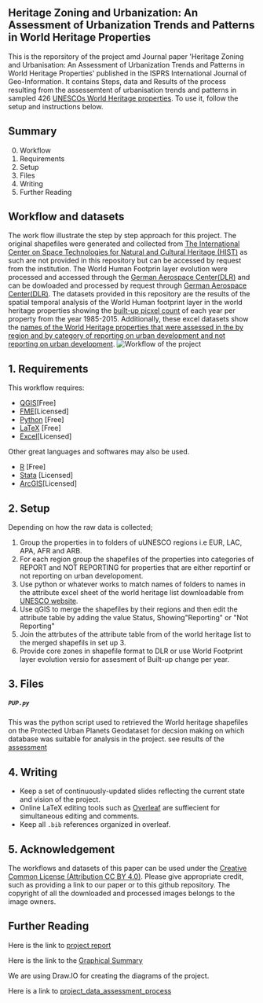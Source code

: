 ## Heritage Zoning and Urbanization: An Assessment of Urbanization Trends and Patterns in World Heritage Properties

  This is the reporsitory of the project amd Journal paper 'Heritage Zoning and Urbanisation: An Assessment of Urbanization Trends and Patterns in World Heritage Properties' published in the ISPRS International Journal of Geo-Information. It contains Steps, data and Results of the process resulting from the assessemtent of urbanisation trends and patterns in sampled 426 [UNESCOs World Heritage properties](https://whc.unesco.org/en/list/). 
To use it, follow the setup and instructions below.

## Summary
0.  Workflow
01. Requirements
02. Setup
03. Files
04. Writing
05. Further Reading

## Workflow and datasets
The work flow illustrate the step by step approach for this project. The original shapefiles were generated and collected from [The International Center on Space Technologies for Natural and Cultural Heritage (HIST)](http://www.unesco-hist.org/index.php?r=en/index) as such are not provided in this repository but can be accessed by request from the institution. The World Human Footprin layer evolution were processed and accessed through the [German Aerospace Center(DLR)](https://www.dlr.de/EN/Home/home_node.html) and can be dowloaded and processed by request through [German Aerospace Center(DLR)](https://geoservice.dlr.de/web/maps/eoc:wsfevolution).
The datasets provided in this repository are the results of the spatial temporal analysis of the World Human footprint layer in the world heritage properties showing the [built-up picxel count](https://github.com/mkvusa/heritagezoning/blob/main/_PixelCount_WSFEvo_ShapesNoBuffer_transposed_renamed.xlsx) of each year per property from the year 1985-2015. Additionally, these excel datasets show the [names of the World Heritage properties that were assessed in the by region and by category of reporting on urban development and not reporting on urban development](https://github.com/mkvusa/heritagezoning/delete/main/_PixelCount_WSFEvo_ShapesNoBuffer_transposed_renamed.xlsx).
![Workflow of the project](https://github.com/mkvusa/heritagezoning/blob/main/Regional%20maps/WorkFLow_HIST_new_edited.jpg)

## 1. Requirements

This workflow requires:
- [QGIS](https://www.qgis.org/fr/site/)[Free]
- [FME](https://www.safe.com/)[Licensed]
- [Python](https://www.python.org) [Free] 
- [LaTeX](https://www.latex-project.org) [Free]
- [Excel](https://www.microsoft.com/en-us/microsoft-365/excel)[Licensed]

Other great languages and softwares may also be used.
- [R](https://www.r-project.org) [Free]
- [Stata](https://www.stata.com) [Licensed]
- [ArcGIS](https://www.arcgis.com/index.html)[Licensed]

## 2. Setup
Depending on how the raw data is collected;
1. Group the properties in to folders of uUNESCO regions i.e EUR, LAC, APA, AFR and ARB.
2. For each region group the shapefiles of the properties into categories of REPORT and NOT REPORTING for properties that are either reportinf or not reporting on urban developoment.
3. Use python or whatever works to match names of folders to names in the attribute excel sheet of the world heritage list downloadable from [UNESCO website](https://whc.unesco.org/en/syndication).
4. Use qGIS to merge the shapefiles by their regions and then edit the attribute table by adding the value Status, Showing"Reporting" or "Not Reporting"
5. Join the attrbutes of the attribute table from of the world heritage list to the merged shapefils in set up 3.
6. Provide core zones in shapefile format to DLR or use World Footprint layer evolution versio for assesment of Built-up change per year.

## 3. Files
##### `PUP.py`
This was the python script used to retrieved the World heritage shapefiles on the Protected Urban Planets Geodataset for decsion making on which database was suitable for analysis in the project. see results of the [assessment](https://github.com/mkvusa/heritagezoning/blob/main/Data%20Assessment.pptx) 


## 4. Writing
- Keep a set of continuously-updated slides reflecting the current state and vision of the project.
- Online LaTeX editing tools such as [Overleaf](https://www.overleaf.com/) are suffiecient for simultaneous editing and comments.
- Keep all `.bib` references organized in overleaf.

## 5. Acknowledgement
The workflows and datasets of this paper can be used under the [Creative Common License (Attribution CC BY 4.0)](https://creativecommons.org/licenses/by/4.0/). Please give appropriate credit, such as providing a link to our paper or to this github repository. The copyright of all the downloaded and processed images belongs to the image owners.

## Further Reading

Here is the link to [project report](https://docs.google.com/document/d/1z2x7LImbpOdwTfusMivY_bJPvH6AD3ctfQOXbscvRqc/edit)

Here is the link to the [Graphical Summary](https://docs.google.com/presentation/d/1FWlQp0J-vXN2YH4g35VbUQuPiCwq16CPVWzjlesev10/edit#slide=id.g120edecb748_2_261)

We are using Draw.IO for creating the diagrams of the project.

Here is a link to [project_data_assessment_process](https://drive.google.com/file/d/1P1xcFAEAEWp0NpKyCJqnSuvNw9EEZyqd/view?usp=sharing)
